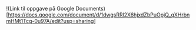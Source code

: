 !(Link til oppgave på Google Documents)[https://docs.google.com/document/d/1dwgsRRl2X6hjxdZbPuOpjQ_qXHrbnmHMt1Tcq-0u97A/edit?usp=sharing]
